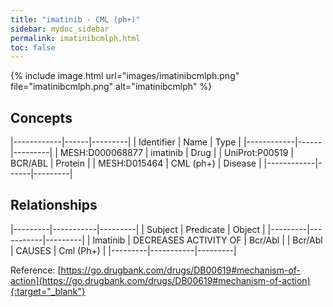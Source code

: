 ```yaml
---
title: "imatinib - CML (ph+)"
sidebar: mydoc_sidebar
permalink: imatinibcmlph.html
toc: false 
---
```


{% include image.html url="images/imatinibcmlph.png" file="imatinibcmlph.png" alt="imatinibcmlph" %}

## Concepts

|------------|------|---------|
| Identifier | Name | Type    |
|------------|------|---------|
| MESH:D000068877 | imatinib | Drug |
| UniProt:P00519 | BCR/ABL | Protein |
| MESH:D015464 | CML (ph+) | Disease |
|------------|------|---------|

## Relationships

|---------|-----------|---------|
| Subject | Predicate | Object  |
|---------|-----------|---------|
| Imatinib | DECREASES ACTIVITY OF | Bcr/Abl |
| Bcr/Abl | CAUSES | Cml (Ph+) |
|---------|-----------|---------|

Reference: [https://go.drugbank.com/drugs/DB00619#mechanism-of-action](https://go.drugbank.com/drugs/DB00619#mechanism-of-action){:target="_blank"}